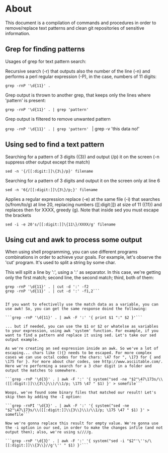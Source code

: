 # About

This document is a compilation of commands and procedures in order to remove/replace text patterns and clean git repositories of sensitive information.

## Grep for finding patterns

Usages of grep for text pattern search:

Recursive search (-r) that outputs also the number of the line (-n) and performs a perl regular expression (-P), in the case, numbers of 11 digits:

```grep -rnP '\d{11}' .```

Grep output is thrown to another grep, that keeps only the lines where 'pattern' is present:

```grep -rnP '\d{11}' . | grep 'pattern' ```

Grep output is filtered to remove unwanted pattern

```grep -rnP '\d{11}' . | grep 'pattern' ``` | grep -v 'this data no!'

## Using sed to find a text pattern

Searching for a pattern of 3 digits (\{3\}) and output (/p) it on the screen (-n suppress other output except the match)

```sed -n '{/[[:digit:]]\{3\}/p}' filename```

Searching for a pattern of 3 digits and output it on the screen only at line 6

```sed -n '6{/[[:digit:]]\{3\}/p;}' filename```

Applies a regular expression replace (-e) at the same file (-i) that searches (s/from/to/g) at line 20, replacing numbers ([[:digit:]]) at size of 11 (\{11\}) and replaces then for XXXX, greedy (g). Note that inside sed you must escape the brackets

```sed -i -e 20's/[[:digit:]]\{11\}/XXXX/g' filename```

## Using cut and awk to process some output

When using shell programming, you can use different programs combinations in order to achieve your goals. For example, let's observe the 'cut' program. It's used to split a string by some char.

This will split a line by ':', using a ':' as separator. In this case, we're getting only the first match; second line, the second match; third, both of them:

```grep -rnP '\d{11}' . | cut -d ':' -f1
grep -rnP '\d{11}' . | cut -d ':' -f2
grep -rnP '\d{11}' . | cut -d ':' -f1,2```


If you want to efectivelly use the match data as a variable, you can use awk! So, you can get the same response doind the following:

```grep -rnP '\d{11}' . | awk -F ':' '{ print $1 ":" $2 }'```

... but if needed, you can use the $1 or $2 or whatelse as variables to your expression, using awk 'system' function. For example, if you want to find a pattern and replace it using sed. Let's take our sed output example.

As we're creating an sed expression inside an awk. So we've a lot of escaping... chars like (){} needs to be escaped. For more complex cases we can use octal codes for the chars: \47 for ", \173 for { and \175 for }. For more about char codes, see http://www.asciitable.com/. Here we're performing a search for a 3 char digit in a folder and output the matches to somewhere.

```grep -rnP '\d{3}' . | awk -F ':' '{ system("sed -ne "$2"\47\173s/\\([[:digit:]]\\{3\\}\\)/\\1/p; \175 \47 " $1) }' > somefile```

Woops, we've found some binary files that matched our result! Let's skip then by adding the -I option:

```grep -rnPI '\d{3}' . | awk -F ':' '{ system("sed -ne "$2"\47\173s/\\([[:digit:]]\\{3\\}\\)/\\1/p; \175 \47 " $1) }' > somefile```

Now we're gonna replace this result for empty value. We're gonna use the -i option in our sed, in order to make the changes infile (and not output then); also, we're using s////g.

```grep -rnP '\d{3}' . | awk -F ':' '{ system("sed -i "$2"'\''s/\[[:digit:]]\\{3\\}//g'\'' " $1) }'```


